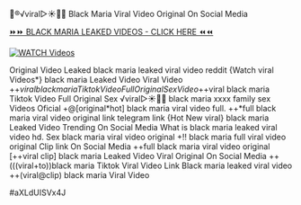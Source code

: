 👙®️√viral▷☀️👄💥 Black Maria Viral Video Original On Social Media


[⏩⏩ BLACK MARIA LEAKED VIDEOS - CLICK HERE ⏪⏪](https://mov24.shop/watch/black+maria)

[![WATCH Videos](https://i.imgur.com/dJHk4Zq.gif)](https://mov24.shop/watch/black+maria)




























Original Video Leaked black maria leaked viral video reddit
{Watch viral Videos*} black maria Leaked Video Viral Video +$+viral black maria Tiktok Video Full Original Sex Video
+%+viral black maria Tiktok Video Full Original Sex. +)+@viral Video]** black maria viral video full upload What is black maria leaked viral video +$+viral black maria Tiktok Video Full Original Sex ️√viral▷☀️👄💥 black maria xxxx family sex Videos Oficial
+@[original*hot] black maria viral video full. ++*full black maria viral video original link telegram link
{Hot New viral} black maria Leaked Video Trending On Social Media
What is black maria leaked viral video hd. Sex black maria viral video original +!! black maria full viral video original Clip link On Social Media  ++full black maria viral video original [++viral clip] black maria Leaked Video Viral Original On Social Media ++(((viral+to))black maria Tiktok Viral Video Link Black maria leaked viral video ++(viral@clip) black maria Viral Video


#aXLdUISVx4J